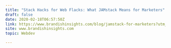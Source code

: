 ```yaml
---
title: "Stack Hacks for Web Flacks: What JAMstack Means for Marketers"
draft: false
date: 2020-02-18T06:57:50Z
link: https://www.brandishinsights.com/blog/jamstack-for-marketers?utm_medium=RSS&utm_source=hune
site: www.brandishinsights.com
topic: Webdev  

---
```

